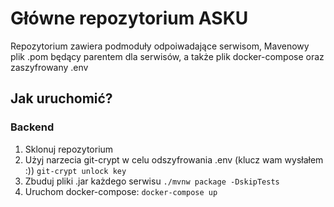 # Główne repozytorium ASKU

Repozytorium zawiera podmoduły odpoiwadające serwisom, Mavenowy plik .pom będący parentem dla serwisów, a także plik docker-compose oraz zaszyfrowany .env

## Jak uruchomić?

### Backend

1. Sklonuj repozytorium
2. Użyj narzecia git-crypt w celu odszyfrowania .env (klucz wam wysłałem :))
`git-crypt unlock key`
3. Zbuduj pliki .jar każdego serwisu
`./mvnw package -DskipTests`
4. Uruchom docker-compose: `docker-compose up`
